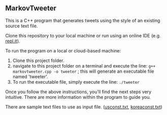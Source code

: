 ## MarkovTweeter

This is a C++ program that generates tweets using the style of an existing source text file.

Clone this repository to your local machine or run using an online IDE (e.g. [repl.it](repl.it)).

To run the program on a local or cloud-based machine:

 1. Clone this project folder.
 2. navigate to this project folder on a terminal and execute the line: `g++ markovtweeter.cpp -o tweeter` ; this will generate an executable file named 'tweeter'.
 3. To run the executable file, simply execute the line: `./tweeter`
 
Once you follow the above instructions, you'll find the next steps very intuitive. There are more information within the program to guide you.

There are sample text files to use as input file. ([usconst.txt](https://github.com/lekeodewuyi/markovtweeter/blob/master/usconst.txt), [koreaconst.txt](https://github.com/lekeodewuyi/markovtweeter/blob/master/koreaconst.txt))